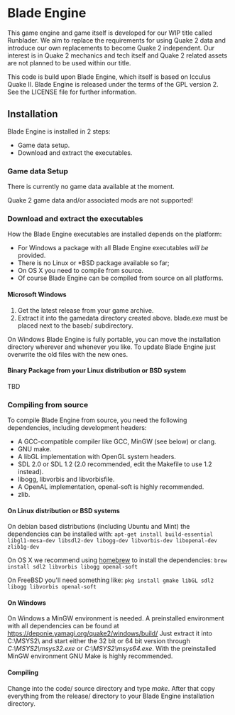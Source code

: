 # Blade Engine

This game engine and game itself is developed for our WIP title called Runblader.
We aim to replace the requirements for using Quake 2 data and introduce our own replacements
to become Quake 2 independent. Our interest is in Quake 2 mechanics and tech itself and Quake 2
related assets are not planned to be used within our title.

This code is build upon Blade Engine, which itself is based on Icculus Quake II. 
Blade Engine is released under the terms of the GPL version 2. See the
LICENSE file for further information.


## Installation

Blade Engine is installed in 2 steps:

- Game data setup.
- Download and extract the executables.


### Game data Setup

There is currently no game data available at the moment.

Quake 2 game data and/or associated mods are not supported!

### Download and extract the executables

How the Blade Engine executables are installed depends on the platform:

- For Windows a package with all Blade Engine executables *will be* provided.
- There is no Linux or *BSD package available so far;
- On OS X you need to compile from source.
- Of course Blade Engine can be compiled from source on all platforms.


#### Microsoft Windows

1. Get the latest release from your game archive.
2. Extract it into the gamedata directory created above. blade.exe must be
   placed next to the baseb/ subdirectory.

On Windows Blade Engine is fully portable, you can move the installation
directory wherever and whenever you like. To update Blade Engine just
overwrite the old files with the new ones.


#### Binary Package from your Linux distribution or BSD system

TBD

### Compiling from source

To compile Blade Engine from source, you need the following dependencies,
including development headers:

- A GCC-compatible compiler like GCC, MinGW (see below) or clang.
- GNU make.
- A libGL implementation with OpenGL system headers.
- SDL 2.0 or SDL 1.2 (2.0 recommended, edit the Makefile to use 1.2 instead).
- libogg, libvorbis and libvorbisfile.
- A OpenAL implementation, openal-soft is highly recommended.
- zlib.

#### On Linux distribution or BSD systems

On debian based distributions (including Ubuntu and Mint) the dependencies can
be installed with: `apt-get install build-essential libgl1-mesa-dev libsdl2-dev
libogg-dev libvorbis-dev libopenal-dev zlib1g-dev`

On OS X we recommend using [homebrew](https://brew.sh) to install the
dependencies: `brew install sdl2 libvorbis libogg openal-soft`

On FreeBSD you'll need something like: `pkg install gmake libGL sdl2 libogg
libvorbis openal-soft`


#### On Windows

On Windows a MinGW environment is needed. A preinstalled environment with all
dependencies can be found at https://deponie.yamagi.org/quake2/windows/build/
Just extract it into C:\MSYS2\ and start either the 32 bit or 64 bit version
through *C:\MSYS2\msys32.exe* or *C:\MSYS2\msys64.exe*. With the preinstalled
MinGW environment GNU Make is highly recommended.


#### Compiling

Change into the code/ source directory and type *make*. 
After that copy everything from the release/
directory to your Blade Engine installation directory.
